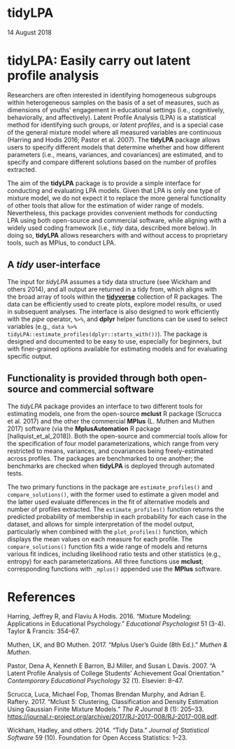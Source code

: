 tidyLPA
================
14 August 2018

tidyLPA: Easily carry out latent profile analysis
=================================================

Researchers are often interested in identifying homogeneous subgroups within heterogeneous samples on the basis of a set of measures, such as dimensions of youths' engagement in educational settings (i.e., cognitively, behaviorally, and affectively). Latent Profile Analysis (LPA) is a statistical method for identifying such groups, or *latent profiles*, and is a special case of the general mixture model where all measured variables are continuous (Harring and Hodis 2016; Pastor et al. 2007). The **tidyLPA** package allows users to specify different models that determine whether and how different parameters (i.e., means, variances, and covariances) are estimated, and to specify and compare different solutions based on the number of profiles extracted.

The aim of the **tidyLPA** package is to provide a simple interface for conducting and evaluating LPA models. Given that LPA is only one type of mixture model, we do not expect it to replace the more general functionality of other tools that allow for the estimation of wider range of models. Nevertheless, this package provides convenient methods for conducting LPA using both open-source and commercial software, while aligning with a widely used coding framework (i.e., *tidy* data, described more below). In doing so, **tidyLPA** allows researchers with and without access to proprietary tools, such as MPlus, to conduct LPA.

A *tidy* user-interface
-----------------------

The input for *tidyLPA* assumes a tidy data structure (see Wickham and others 2014), and all output are returned in a tidy from, which aligns with the broad array of tools within the [**tidyverse**](https://www.tidyverse.org/) collection of R packages. The data can be efficiently used to create plots, explore model results, or used in subsequent analyses. The interface is also designed to work efficiently with the *pipe* operator, `%>%`, and **dplyr** helper functions can be used to select variables (e.g., `data %>% tidyLPA::estimate_profiles(dplyr::starts_with())`). <!-- Did you know this? :) --> The package is designed and documented to be easy to use, especially for beginners, but with finer-grained options available for estimating models and for evaluating specific output.

Functionality is provided through both open-source and commercial software
--------------------------------------------------------------------------

The *tidyLPA* package provides an interface to two different tools for estimating models, one from the open-source **mclust** R package (Scrucca et al. 2017) and the other the commercial **MPlus** (L. Muthen and Muthen 2017) software (via the **MplusAutomation** R package \[hallquist\_et\_al\_2018\]). Both the open-source and commercial tools allow for the specification of four model parameterizations, which range from very restricted to means, variances, and covariances being freely-estimated across profiles. The packages are benchmarked to one another; the benchmarks are checked when **tidyLPA** is deployed through automated tests.

The two primary functions in the package are `estimate_profiles()` and `compare_solutions()`, with the former used to estimate a given model and the latter used evaluate differences in the fit of alternative models and number of profiles extracted. The `estimate_profiles()` function returns the predicted probability of membership in each probability for each case in the dataset, and allows for simple interpretation of the model output, particularly when combined with the `plot_profiles()` function, which displays the mean values on each measure for each profile. <!-- Right? --> The `compare_solutions()` function fits a wide range of models and returns various fit indices, including likelihood ratio tests and other statistics (e.g., entropy) for each parameterizations. All three functions use **mclust**; corresponding functions with `_mplus()` appended use the **MPlus** software.

References
==========

Harring, Jeffrey R, and Flaviu A Hodis. 2016. “Mixture Modeling: Applications in Educational Psychology.” *Educational Psychologist* 51 (3-4). Taylor & Francis: 354–67.

Muthen, LK, and BO Muthen. 2017. “Mplus User’s Guide (8th Ed.).” *Muthen & Muthen*.

Pastor, Dena A, Kenneth E Barron, BJ Miller, and Susan L Davis. 2007. “A Latent Profile Analysis of College Students’ Achievement Goal Orientation.” *Contemporary Educational Psychology* 32 (1). Elsevier: 8–47.

Scrucca, Luca, Michael Fop, Thomas Brendan Murphy, and Adrian E. Raftery. 2017. “Mclust 5: Clustering, Classification and Density Estimation Using Gaussian Finite Mixture Models.” *The R Journal* 8 (1): 205–33. <https://journal.r-project.org/archive/2017/RJ-2017-008/RJ-2017-008.pdf>.

Wickham, Hadley, and others. 2014. “Tidy Data.” *Journal of Statistical Software* 59 (10). Foundation for Open Access Statistics: 1–23.
